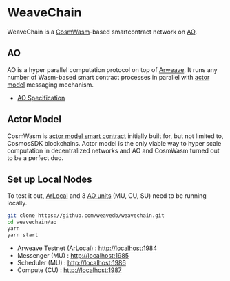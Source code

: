 # WeaveChain

WeaveChain is a [CosmWasm](https://cosmwasm.com/)-based smartcontract network on [AO](https://cookbook_ao.g8way.io/).

## AO

AO is a hyper parallel computation protocol on top of [Arweave](https://arweave.org/). It runs any number of Wasm-based smart contract processes in parallel with [actor model](https://en.wikipedia.org/wiki/Actor_model) messaging mechanism.

- [AO Specification](https://hackmd.io/@YTnQkIXiSgyoU2Gnfq6BGg/r1Y3oDrda#About-this-Specification)

## Actor Model

CosmWasm is [actor model smart contract](https://book.cosmwasm.com/actor-model.html) initially built for, but not limited to, CosmosSDK blockchains. Actor model is the only viable way to hyper scale computation in decentralized networks and AO and CosmWasm turned out to be a perfect duo.

## Set up Local Nodes

To test it out, [ArLocal](https://github.com/textury/arlocal) and 3 [AO units](https://cookbook_ao.g8way.io/concepts/units.html) (MU, CU, SU) need to be running locally.

```bash
git clone https://github.com/weavedb/weavechain.git
cd weavechain/ao
yarn
yarn start
```

- Arweave Testnet (ArLocal) : [http://localhost:1984](http://localhost:1984)
- Messenger (MU) : [http://localhost:1985](http://localhost:1985)
- Scheduler (MU) : [http://localhost:1986](http://localhost:1986)
- Compute (CU) : [http://localhost:1987](http://localhost:1987)
